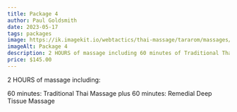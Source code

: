 ```yaml
---
title: Package 4
author: Paul Goldsmith
date: 2023-05-17
tags: packages
image: https://ik.imagekit.io/webtactics/thai-massage/tararom/massages/Thai-Sport-and-Deep-Tissue-Massage__Cy90wCeM.jpg
imageAlt: Package 4
description: 2 HOURS of massage including 60 minutes of Traditional Thai Massage plus 60 minutes of Remedial Deep Tissue Massage.
price: $145.00
---
```


2 HOURS of massage including:

60 minutes:  Traditional Thai Massage plus
60 minutes:  Remedial Deep Tissue Massage
